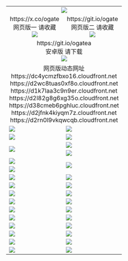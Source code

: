 ﻿<table>
  <tr><td colspan=2 align=center><img src="https://d2rn0l9vkqwcqb.cloudfront.net/Up/oGate.jpg" /></td></tr>
  <tr>
    <td align=center>https://x.co/ogate<br>网页版一 请收藏<br><img src="https://d2rn0l9vkqwcqb.cloudfront.net/Up/0WMGD1.png" /></td>
    <td align=center>https://git.io/ogate<br>网页版二 请收藏<br><img src="https://d2rn0l9vkqwcqb.cloudfront.net/Up/0WMGD2.png" /></td>
  </tr>
  <tr>
    <td colspan=2 align=center>https://git.io/ogatea<br/>安卓版 请下载<br/><img src="https://d2rn0l9vkqwcqb.cloudfront.net/Up/0ogate.jpg" /></td>
  </tr>
  <tr><td colspan=2 align=center>网页版动态网址
<br>https://dc4ycmzfbxo16.cloudfront.net
<br>https://d2wc8tuas0xf8o.cloudfront.net
<br>https://d1k7laa3c9n9er.cloudfront.net
<br>https://d2l82g8g6xg35o.cloudfront.net
<br>https://d38cmeb6pghluc.cloudfront.net
<br>https://d2jfnk4kiyqm7z.cloudfront.net
<br>https://d2rn0l9vkqwcqb.cloudfront.net
    </td>
  </tr>
  <tr>
    <td><a href="https://d2rn0l9vkqwcqb.cloudfront.net/oNote.aspx?id=oGate&from=github" target="_blank"><img src="https://d2rn0l9vkqwcqb.cloudfront.net/Up/0WCYQ.jpg" /></a></td>
    <td><a href="https://d2rn0l9vkqwcqb.cloudfront.net/oNote.aspx?id=oNote&from=github" target="_blank"><img src="https://d2rn0l9vkqwcqb.cloudfront.net/Up/0WZTT.jpg" /></a></td>
  </tr>
  <tr>
    <td><a href="https://d2rn0l9vkqwcqb.cloudfront.net/ogDY.aspx?from=github" target="_blank"><img src="https://d2rn0l9vkqwcqb.cloudfront.net/Up/DY.jpg"/></a></td>
    <td><a href="https://d2rn0l9vkqwcqb.cloudfront.net/ogST.aspx?from=github" target="_blank"><img src="https://d2rn0l9vkqwcqb.cloudfront.net/Up/ST.jpg"/></a></td>
  </tr>
  <tr>
    <td rowspan=2><a href="https://d2rn0l9vkqwcqb.cloudfront.net/ogUP.aspx?name=WJ.mp4&from=github" target="_blank"><img src="https://d2rn0l9vkqwcqb.cloudfront.net/Up/WJ.jpg" /></a></td>
    <td><a href="https://d2rn0l9vkqwcqb.cloudfront.net/ogUP.aspx?name=DKC.mp4&count=17&from=github" target="_blank"><img src="https://d2rn0l9vkqwcqb.cloudfront.net/Up/DKC.jpg" /></a></td> 
  </tr>
  <tr>
    <td><a href="https://d2rn0l9vkqwcqb.cloudfront.net/ogUP.aspx?name=LRWS.mp4&count=6B:14,5A:10,5B:35,4A:14,4B:19,3A:10,3B:26,2A:16,2B:21,1A:23,1B:29&from=github" target="_blank"><img src="https://d2rn0l9vkqwcqb.cloudfront.net/Up/LRWS.jpg" /></a></td>
  </tr>
  <tr>
    <td><a href="https://d2rn0l9vkqwcqb.cloudfront.net/ogUP.aspx?name=JQR.mp4&count=2&from=github" target="_blank"><img src="https://d2rn0l9vkqwcqb.cloudfront.net/Up/JQR.jpg" /></a></td>   
    <td rowspan=2><a href="https://d2rn0l9vkqwcqb.cloudfront.net/ogUP.aspx?name=JP.mp4&count=9&from=github" target="_blank"><img src="https://d2rn0l9vkqwcqb.cloudfront.net/Up/JP.jpg" /></td>
  </tr>
  <tr>
    <td><a href="https://d2rn0l9vkqwcqb.cloudfront.net/ogUP.aspx?name=ZSJ.mp4&count=16&from=github" target="_blank"><img src="https://d2rn0l9vkqwcqb.cloudfront.net/Up/ZSJ.jpg" /></a></td>
  </tr>
  <tr>
    <td><a href="https://d2rn0l9vkqwcqb.cloudfront.net/ogUP.aspx?name=SSZJ.mp4&count=7&current=2&from=github" target="_blank"><img src="https://d2rn0l9vkqwcqb.cloudfront.net/Up/SSZJ.jpg" /></a></td>
    <td><a href="https://d2rn0l9vkqwcqb.cloudfront.net/ogUP.aspx?name=WH.mp4&from=github" target="_blank"><img src="https://d2rn0l9vkqwcqb.cloudfront.net/Up/WH.jpg" /></a></td>
  </tr>
  <tr>
    <td><a href="https://d2rn0l9vkqwcqb.cloudfront.net/ogUP.aspx?name=DWHM.mp4&from=github" target="_blank"><img src="https://d2rn0l9vkqwcqb.cloudfront.net/Up/DWHM.jpg" /></a></td>
    <td><a href="https://d2rn0l9vkqwcqb.cloudfront.net/ogUP.aspx?name=XTFY.mp4&count=24&from=github" target="_blank"><img src="https://d2rn0l9vkqwcqb.cloudfront.net/Up/XTFY.jpg" /></a></td>
  </tr>
  <tr>
    <td><a href="https://d2rn0l9vkqwcqb.cloudfront.net/ogUP.aspx?name=4SQQ.mp4&count=06:6,05:20&current=06:6&from=github" target="_blank"><img src="https://d2rn0l9vkqwcqb.cloudfront.net/Up/4SQQ0.jpg" /></a></td>
    <td><a href="https://d2rn0l9vkqwcqb.cloudfront.net/ogUP.aspx?name=4SHQ.mp4&count=06:5,05:29&current=06:5&from=github" target="_blank"><img src="https://d2rn0l9vkqwcqb.cloudfront.net/Up/4SHQ0.jpg" /></a></td>
  </tr>
  <tr>
    <td><a href="https://d2rn0l9vkqwcqb.cloudfront.net/ogUP.aspx?name=4SZG.mp4&count=06:6,05:22,04:22&current=06:6&from=github" target="_blank"><img src="https://d2rn0l9vkqwcqb.cloudfront.net/Up/4SZG0.jpg" /></a></td>
    <td><a href="https://d2rn0l9vkqwcqb.cloudfront.net/ogUP.aspx?name=4SDJ.mp4&count=06:6,05:48,04:52&current=06:5&from=github" target="_blank"><img src="https://d2rn0l9vkqwcqb.cloudfront.net/Up/4SDJ0.jpg" /></a></td>
  </tr>
  <tr>
    <td><a href="https://d2rn0l9vkqwcqb.cloudfront.net/onUP.aspx?name=https://x.co/dtw99&from=github" target="_blank"><img src="https://d2rn0l9vkqwcqb.cloudfront.net/Up/0DTW.jpg"/></a></td>
    <td><a href="https://d2rn0l9vkqwcqb.cloudfront.net/onUP.aspx?name=https://d2tyo2h9ydw5hf.cloudfront.net/acenter/&from=github" target="_blank"><img src="https://d2rn0l9vkqwcqb.cloudfront.net/Up/0TDW.jpg" /></a></td>
  </tr>
  <tr>
    <td><a href="https://d2rn0l9vkqwcqb.cloudfront.net/onUP.aspx?name=https://d3qz7yth5i2rae.cloudfront.net/gb/nsc413.htm&from=github" target="_blank"><img src="https://d2rn0l9vkqwcqb.cloudfront.net/Up/0DJY.jpg" /></a></td>
    <td><a href="https://d2rn0l9vkqwcqb.cloudfront.net/onUP.aspx?name=https://dgyo0jey7vwa5.cloudfront.net/xtr/gb/prog204.html&from=github" target="_blank"><img src="https://d2rn0l9vkqwcqb.cloudfront.net/Up/0XTR.jpg" /></a></td>
  </tr>
  <tr>
    <td><a href="https://d2rn0l9vkqwcqb.cloudfront.net/onUP.aspx?name=https://d7203y8eitivv.cloudfront.net&from=github" target="_blank"><img src="https://d2rn0l9vkqwcqb.cloudfront.net/Up/0MHW.jpg" /></a></td>
    <td><a href="https://d2rn0l9vkqwcqb.cloudfront.net/onUP.aspx?name=https://d38z1xzg5vtneh.cloudfront.net&from=github" target="_blank"><img src="https://d2rn0l9vkqwcqb.cloudfront.net/Up/0ZJW.jpg" /></a></td>
  </tr>
  <tr>
    <td><a href="https://d2rn0l9vkqwcqb.cloudfront.net/ogUP.aspx?name=FG.zip&from=github" target="_blank"><img src="https://d2rn0l9vkqwcqb.cloudfront.net/Up/FG.jpg" /></a></td>
    <td><a href="https://d2rn0l9vkqwcqb.cloudfront.net/ogUP.aspx?name=FGA.apk&from=github" target="_blank"><img src="https://d2rn0l9vkqwcqb.cloudfront.net/Up/FGA.jpg" /></a></td>
  </tr>
  <tr>
    <td><a href="https://d2rn0l9vkqwcqb.cloudfront.net/ogUP.aspx?name=U.zip&from=github" target="_blank"><img src="https://d2rn0l9vkqwcqb.cloudfront.net/Up/U.jpg" /></a></td>
    <td><a href="https://d2rn0l9vkqwcqb.cloudfront.net/ogUP.aspx?name=UA.apk&from=github" target="_blank"><img src="https://d2rn0l9vkqwcqb.cloudfront.net/Up/UA.jpg" /></a></td>
  </tr>
  <tr>
    <td><a href="https://d2rn0l9vkqwcqb.cloudfront.net/ogUP.aspx?name=0iPPOTV.zip&from=github" target="_blank"><img src="https://d2rn0l9vkqwcqb.cloudfront.net/Up/0iPPOTV.jpg" /></a></td>
    <td><a href="https://d2rn0l9vkqwcqb.cloudfront.net/ogUP.aspx?name=0iNTD.apk&from=github" target="_blank"><img src="https://d2rn0l9vkqwcqb.cloudfront.net/Up/0iNTD.jpg" /></a></td>
  </tr>
</table>

